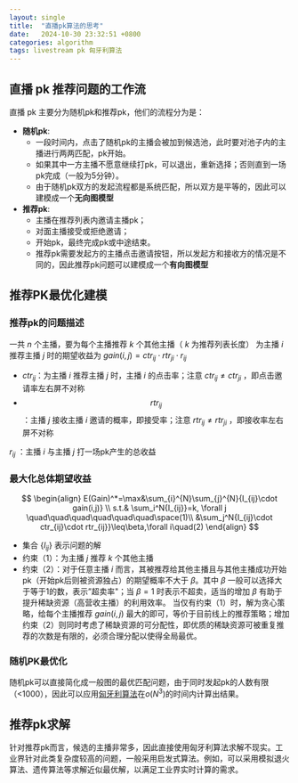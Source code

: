 ```yaml
---
layout: single
title:  "直播pk算法的思考"
date:   2024-10-30 23:32:51 +0800
categories: algorithm
tags: livestream pk 匈牙利算法
---
```


## 直播 pk 推荐问题的工作流
直播 pk 主要分为随机pk和推荐pk，他们的流程分为是：
- **随机pk**:
  - 一段时间内，点击了随机pk的主播会被加到候选池，此时要对池子内的主播进行两两匹配，pk开始。
  - 如果其中一方主播不愿意继续打pk，可以退出，重新选择；否则直到一场pk完成（一般为5分钟）。
  - 由于随机pk双方的发起流程都是系统匹配，所以双方是平等的，因此可以建模成一个**无向图模型**
- **推荐pk**:
  - 主播在推荐列表内邀请主播pk；
  - 对面主播接受或拒绝邀请；
  - 开始pk，最终完成pk或中途结束。
  - 推荐pk需要发起方的主播点击邀请按钮，所以发起方和接收方的情况是不同的，因此推荐pk问题可以建模成一个**有向图模型**

## 推荐PK最优化建模
### 推荐pk的问题描述
一共 $n$ 个主播，要为每个主播推荐 $k$ 个其他主播（ $k$ 为推荐列表长度）
为主播 $i$ 推荐主播 $j$ 时的期望收益为 $gain(i,j)=ctr_{ij}\cdot rtr_{ji} \cdot r_{ij}$
 - $ctr_{ij}$：为主播 $i$ 推荐主播 $j$ 时，主播 $i$ 的点击率；注意 $ctr_{ij}\neq ctr_{ji}$ ，即点击邀请率左右屏不对称
 - $$rtr_{ij}$$：主播 $j$ 接收主播 $i$ 邀请的概率，即接受率；注意 $rtr_{ij}\neq rtr_{ji}$ ，即接收率左右屏不对称

$r_{ij}$ ：主播 $i$ 与主播 $j$ 打一场pk产生的总收益

### 最大化总体期望收益
$$
\begin{align}
E(Gain)^*=\max&\sum_{i}^{N}\sum_{j}^{N}{I_{ij}\cdot gain(i,j)} \\
s.t.& \sum_i^N{I_{ij}}=k,  \forall j \quad\quad\quad\quad\quad\quad\space(1)\\
&\sum_j^N{I_{ij}\cdot ctr_{ij}\cdot rtr_{ij}}\leq\beta,\forall i\quad(2)
\end{align}
$$
  - 集合 $\{I_{ij}\}$ 表示问题的解
  - 约束（1）：为主播 $j$ 推荐 $k$ 个其他主播
  - 约束（2）：对于任意主播 $i$ 而言，其被推荐给其他主播且与其他主播成功开始pk（开始pk后则被资源独占）的期望概率不大于 $\beta$。其中 $\beta$ 一般可以选择大于等于1的数，表示”超卖率"；当 $\beta=1$ 时表示不超卖，适当的增加 $\beta$ 有助于提升稀缺资源（高营收主播）的利用效率。
当仅有约束（1）时，解为贪心策略，给每个主播推荐 $gain(i,j)$ 最大的即可，等价于目前线上的推荐策略；增加约束（2）则同时考虑了稀缺资源的可分配性，即优质的稀缺资源可被重复推荐的次数是有限的，必须合理分配以使得全局最优。

### 随机PK最优化
随机pk可以直接简化成一般图的最优匹配问题，由于同时发起pk的人数有限（<1000），因此可以应用[匈牙利算法](https://cp-algorithms.com/graph/hungarian-algorithm.html)在$o(N^3)$的时间内计算出结果。

## 推荐pk求解
针对推荐pk而言，候选的主播非常多，因此直接使用匈牙利算法求解不现实。工业界针对此类复杂度较高的问题，一般采用启发式算法。例如，可以采用模拟退火算法、遗传算法等求解近似最优解，以满足工业界实时计算的需求。
